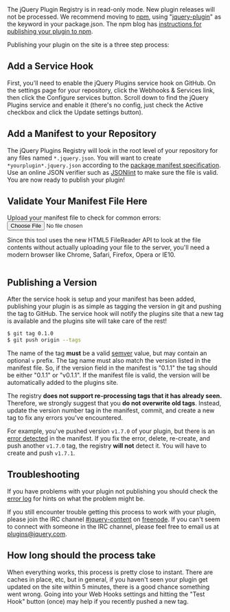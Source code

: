 <script>{
	"title": "Publishing Your Plugin"
}</script>

<div class="warning">
	The jQuery Plugin Registry is in read-only mode. New plugin releases will not be processed. We recommend moving to <a href="https://www.npmjs.com/">npm</a>, using "<a href="https://www.npmjs.org/browse/keyword/jquery-plugin">jquery-plugin</a>" as the keyword in your package.json. The npm blog has <a href="http://blog.npmjs.org/post/111475741445/publishing-your-jquery-plugin-to-npm-the-quick">instructions for publishing your plugin to npm</a>.
</div>

Publishing your plugin on the site is a three step process:

## Add a Service Hook

First, you'll need to enable the jQuery Plugins service hook on GitHub. On the
settings page for your repository, click the Webhooks &amp; Services link, then
click the Configure services button. Scroll down to find the jQuery Plugins
service and enable it (there's no config, just check the Active checkbox and
click the Update settings button).

## Add a Manifest to your Repository

The jQuery Plugins Registry will look in the root level of your repository for
any files named `*.jquery.json`. You will want to create
`*yourplugin*.jquery.json` according to the [package manifest
specification](/docs/package-manifest/). Use an online JSON verifier such as
[JSONlint](http://jsonlint.com) to make sure the file is valid. You are now
ready to publish your plugin!

## Validate Your Manifest File Here

<div>
	Upload your manifest file to check for common errors:
	<input type="file" name="files" value="Upload Manifest">
	<p>Since this tool uses the new HTML5 FileReader API to look at the file contents
		without actually uploading your file to the server, you'll need a modern browser
		like Chrome, Safari, Firefox, Opera or IE10. </p>
	<pre id="validator-output"></pre>
</div>

<script src="/resources/validate.js"></script>

## Publishing a Version

After the service hook is setup and your manifest has been added,
publishing your plugin is as simple as tagging the version in git and pushing
the tag to GitHub. The service hook will notify the plugins site that a
new tag is available and the plugins site will take care of the rest!

```bash
$ git tag 0.1.0
$ git push origin --tags
```

The name of the tag **must** be a valid [semver](http://semver.org/) value, but
may contain an optional `v` prefix. The tag name must also match the
version listed in the manifest file. So, if the version field in the manifest
is "0.1.1" the tag should be either "0.1.1" or "v0.1.1". If the manifest file
is valid, the version will be automatically added to the plugins site.

The registry **does not support re-processing tags that it has already seen.**
Therefore, we strongly suggest that you **do not overwrite old tags**. Instead,
update the version number tag in the manifest, commit, and create a new tag to
fix any errors you've encountered. 

For example, you've pushed version `v1.7.0` of your plugin, but there is an
[error detected](/error.log) in the manifest. If you fix the error, delete,
re-create, and push another `v1.7.0` tag, the registry **will not** detect it.
You will have to create and push `v1.7.1`.


## Troubleshooting

If you have problems with your plugin not publishing you should check the
[error log](/error.log) for hints on what the problem might be.

If you still encounter trouble getting this process to work with your plugin, please
join the IRC channel [#jquery-content](irc://freenode.net:6667/#jquery-content)
on [freenode](http://freenode.net).  If you can't seem to connect with someone
in the IRC channel, please feel free to email us at
[plugins@jquery.com](mailto:plugins@jquery.com).

## How long should the process take

When everything works, this process is pretty close to instant.  There are
caches in place, etc, but in general, if you haven't seen your plugin get
updated on the site within 5 minutes, there is a good chance something went
wrong.  Going into your Web Hooks settings and hitting the "Test Hook" button
(once) may help if you recently pushed a new tag.
